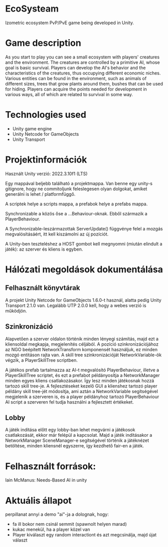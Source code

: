 # EcoSysteam

Izometric ecosystem PvP/PvE game being developed in Unity.
# Game description
As you start to play you can see a small ecosystem with players' creatures and the environment. The creatures are controlled by a primitive AI, whose goal is basic survival. Players can develop the AI's behavior and the characteristics of the creatures, thus occupying different economic niches. Various entities can be found in the environment, such as animals of different sizes, trees that grow plants around them, bushes that can be used for hiding. Players can acquire the points needed for development in various ways, all of which are related to survival in some way.
# Technologies used
* Unity game engine
* Unity Netcode for GameObjects
* Unity Transport

# Projektinformációk

Használt Unity verzió: 2022.3.10f1 (LTS)

Egy mappával beljebb található a projektmappa. Van benne egy unity-s gitignore, hogy ne commitoljunk feleslegesen olyan dolgokat, amiket generálni is lehet / platformfüggő.

A scriptek helye a scripts mappa, a prefabok helye a prefabs mappa.

Synchronizable a közös őse a ...Behaviour-oknak. Ebből származik a PlayerBehaviour.

A Synchronizable-leszármazottak ServerUpdate() függvénye felel a mozgás megvalósításáért, itt kell kiszámolni az új pozíciót.

A Unity-ben teszteléshez a HOST gombot kell megnyomni (miután elindult a játék): az szerver és kliens is egyben.

# Hálózati megoldások dokumentálása

## Felhasznált könyvtárak

A projekt Unity Netcode for GameObjects 1.6.0-t használ, alatta pedig Unity Transport 2.1.0 van. Legalább UTP 2.0.0 kell, hogy a webes verzió is működjön.

## Szinkronizáció

Alapvetően a szerver oldalon történik minden lényegi számítás, majd ezt a kliensoldal megkapja, megjelenítés céljából. A pozíció szinkronizációjához az NGO beépített NetworkTransform komponensét használjuk, ez minden mozgó entitáson rajta van. A skill tree szinkronizációját NetworkVariable-ök végzik, a PlayerSkillTree scriptben.

A játékos prefab tartalmazza az AI-t megvalósító PlayerBehaviour, illetve a PlayerSkillTree scriptet, és ezt a prefabot példányosítja a NetworkManager minden egyes kliens csatlakozásakor. Így lesz minden játékosnak hozzá tartozó skill tree-je. A fejlesztéseket kezelő GUI a klienshez tartozó player példány skill tree-jét módosítja, ami aztán a NetworkVariable segítségével megjelenik a szerveren is, és a player példányhoz tartozó PlayerBehaviour AI script a szerveren fel tudja használni a fejlesztett értékeket.

## Lobby

A játék indítása előtt egy lobby-ban lehet megvárni a játékosok csatlakozását, ekkor már felépül a kapcsolat. Majd a játék indításakor a NetworkManager SceneManager-e segítségével történik a játéknézet betöltése, minden kliensnél egyszerre, így kezdhető fair-en a játék.

# Felhasznált források:

Iain McManus: Needs-Based AI in unity


# Aktuális állapot

perpillanat annyi a demo "ai"-ja a dolognak, hogy:

- fa ill bokor nem csinál semmit (spawnolt helyen marad)
- kukac menekül, ha a player közel van
- Player kiválaszt egy random interactiont és azt megcsinálja, majd újat választ

